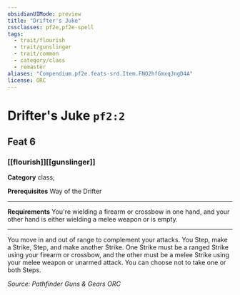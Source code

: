 ```yaml
---
obsidianUIMode: preview
title: "Drifter's Juke"
cssclasses: pf2e,pf2e-spell
tags:
  - trait/flourish
  - trait/gunslinger
  - trait/common
  - category/class
  - remaster
aliases: "Compendium.pf2e.feats-srd.Item.FNO2hfGmxqJngD4A"
license: ORC
---
```

# Drifter's Juke `pf2:2`
## Feat 6
### [[flourish]][[gunslinger]]

**Category** class; 



**Prerequisites** Way of the Drifter
* * *
**Requirements** You're wielding a firearm or crossbow in one hand, and your other hand is either wielding a melee weapon or is empty.

* * *

You move in and out of range to complement your attacks. You Step, make a Strike, Step, and make another Strike. One Strike must be a ranged Strike using your firearm or crossbow, and the other must be a melee Strike using your melee weapon or unarmed attack. You can choose not to take one or both Steps.

*Source: Pathfinder Guns & Gears*
*ORC*